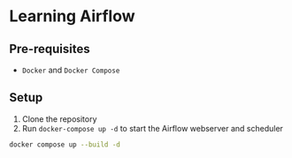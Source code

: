 # Learning Airflow

## Pre-requisites
- `Docker` and `Docker Compose`

## Setup

1. Clone the repository
2. Run `docker-compose up -d` to start the Airflow webserver and scheduler
```bash
docker compose up --build -d
```